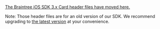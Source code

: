 [The Braintree iOS SDK 3.x Card header files have moved here.](https://github.com/braintree/braintree_ios/tree/3.x/Braintree/API/@Public)

Note: Those header files are for an old version of our SDK. We recommend upgrading to [the latest version](https://github.com/braintree/braintree_ios/) at your convenience.

